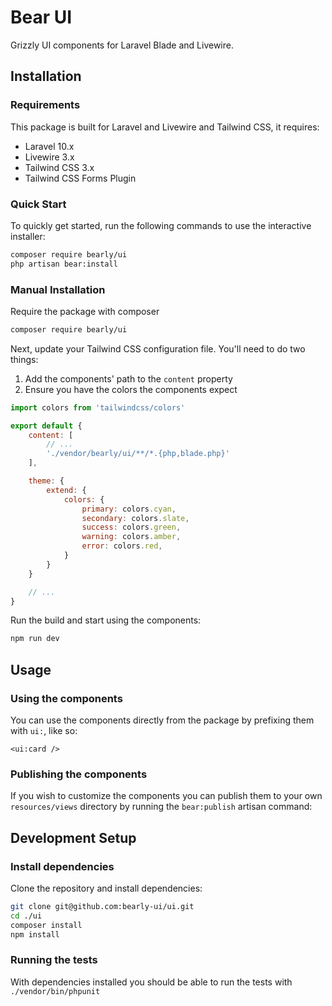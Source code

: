 # Bear UI
Grizzly UI components for Laravel Blade and Livewire.

## Installation
### Requirements

This package is built for Laravel and Livewire and Tailwind CSS, it requires:
- Laravel 10.x
- Livewire 3.x
- Tailwind CSS 3.x
- Tailwind CSS Forms Plugin

### Quick Start

To quickly get started, run the following commands to use the interactive installer:
```bash
composer require bearly/ui
php artisan bear:install
```

### Manual Installation
Require the package with composer
```bash
composer require bearly/ui
```

Next, update your Tailwind CSS configuration file. You'll need to do two things:

1. Add the components' path to the `content` property
2. Ensure you have the colors the components expect

```js
import colors from 'tailwindcss/colors'

export default {
    content: [
        // ...
        './vendor/bearly/ui/**/*.{php,blade.php}'
    ],

    theme: {
        extend: {
            colors: {
                primary: colors.cyan,
                secondary: colors.slate,
                success: colors.green,
                warning: colors.amber,
                error: colors.red,
            }
        }
    }

    // ...
}
```

Run the build and start using the components:
```bash
npm run dev
```

## Usage
### Using the components
You can use the components directly from the package by prefixing them with `ui:`, like so:
```blade
<ui:card />
```

### Publishing the components
If you wish to customize the components you can publish them to your own `resources/views`
directory by running the `bear:publish` artisan command:

## Development Setup
### Install dependencies
Clone the repository and install dependencies:
```bash
git clone git@github.com:bearly-ui/ui.git
cd ./ui
composer install
npm install
```

### Running the tests
With dependencies installed you should be able to run the tests with `./vendor/bin/phpunit`
